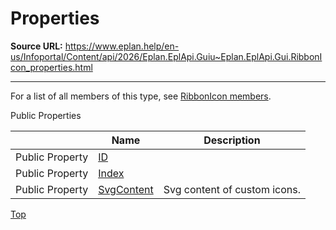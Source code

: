 # Properties

**Source URL:** https://www.eplan.help/en-us/Infoportal/Content/api/2026/Eplan.EplApi.Guiu~Eplan.EplApi.Gui.RibbonIcon_properties.html

---

For a list of all members of this type, see [RibbonIcon members](Eplan.EplApi.Guiu~Eplan.EplApi.Gui.RibbonIcon_members.html).

Public Properties

|  | Name | Description |
| --- | --- | --- |
| Public Property | [ID](Eplan.EplApi.Guiu~Eplan.EplApi.Gui.RibbonIcon~ID.html) |  |
| Public Property | [Index](Eplan.EplApi.Guiu~Eplan.EplApi.Gui.RibbonIcon~Index.html) |  |
| Public Property | [SvgContent](Eplan.EplApi.Guiu~Eplan.EplApi.Gui.RibbonIcon~SvgContent.html) | Svg content of custom icons. |

[Top](#top)
